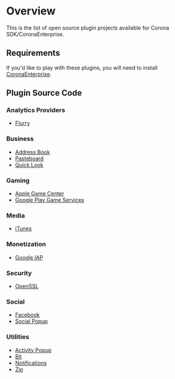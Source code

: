 # Overview

This is the list of open source plugin projects available for Corona SDK/CoronaEnterprise.

## Requirements

If you'd like to play with these plugins, you will need to install [CoronaEnterprise](http://coronalabs.com/products/enterprise/).

## Plugin Source Code

### Analytics Providers

* [Flurry](https://bitbucket.org/coronalabs/git-plugins-source-analytics-flurry)

### Business

* [Address Book](https://bitbucket.org/coronalabs/git-plugins-source-native-popup-addressbook)
* [Pasteboard](https://bitbucket.org/coronalabs/git-plugins-source-pasteboard)
* [Quick Look](https://bitbucket.org/coronalabs/git-plugins-source-native-popup-quicklook)

### Gaming

* [Apple Game Center](https://bitbucket.org/coronalabs/git-plugins-source-gamenetwork-apple)
* [Google Play Game Services](https://bitbucket.org/coronalabs/git-plugins-source-gamenetwork-google)

### Media

* [iTunes](https://bitbucket.org/coronalabs/git-plugins-source-itunes)

### Monetization

* [Google IAP](https://bitbucket.org/coronalabs/git-plugins-source-google-iap-v3)

### Security

* [OpenSSL](https://bitbucket.org/coronalabs/git-plugins-source-openssl) 

### Social

* [Facebook](https://bitbucket.org/coronalabs/git-plugins-source-facebook)
* [Social Popup](https://bitbucket.org/coronalabs/git-plugins-source-native-popup-social)

### Utilities

* [Activity Popup](https://bitbucket.org/coronalabs/git-plugins-source-native-popup-activity)
* [Bit](https://bitbucket.org/coronalabs/git-plugins-source-bit)
* [Notifications](https://bitbucket.org/coronalabs/git-plugins-source-notifications)
* [Zip](https://bitbucket.org/coronalabs/git-plugins-source-zip)